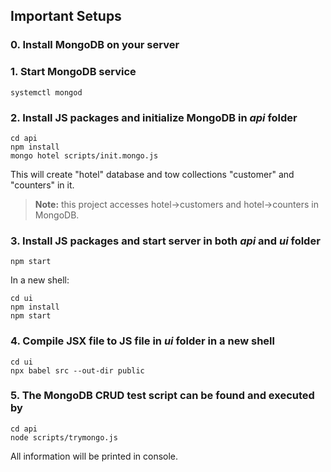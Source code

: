 ## Important Setups
### 0. Install MongoDB on your server
### 1. Start MongoDB service
```
systemctl mongod
```
### 2. Install JS packages and initialize MongoDB in *api* folder
```
cd api
npm install
mongo hotel scripts/init.mongo.js
```
This will create "hotel" database and tow collections "customer" and "counters" in it.
> **Note:** this project accesses hotel->customers and hotel->counters in MongoDB. 

### 3. Install JS packages and start server in both *api* and *ui* folder
```
npm start
```
In a new shell:
```
cd ui
npm install
npm start
```
### 4. Compile JSX file to JS file in *ui* folder in a new shell
```
cd ui
npx babel src --out-dir public
```

### 5. The MongoDB CRUD test script can be found and executed by
```
cd api
node scripts/trymongo.js
```
All information will be printed in console.
